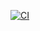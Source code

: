 [![CI](https://github.com/0x434d53/blog/actions/workflows/main.yml/badge.svg)](https://github.com/0x434d53/blog/actions/workflows/main.yml)